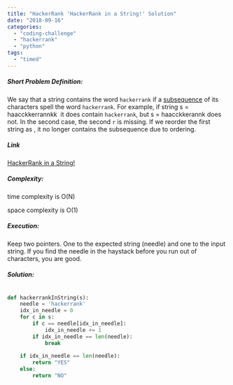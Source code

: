 ```yaml
---
title: "HackerRank 'HackerRank in a String!' Solution"
date: "2018-09-16"
categories: 
  - "coding-challenge"
  - "hackerrank"
  - "python"
tags: 
  - "timed"
---
```


##### Short Problem Definition:

We say that a string contains the word `hackerrank` if a [subsequence](https://en.wikipedia.org/wiki/Subsequence) of its characters spell the word `hackerrank`. For example, if string s = haacckkerrannkk  it does contain `hackerrank`, but s = haacckkerannk does not. In the second case, the second `r` is missing. If we reorder the first string as , it no longer contains the subsequence due to ordering.

##### Link

[HackerRank in a String!](https://www.hackerrank.com/challenges/hackerrank-in-a-string)

##### Complexity:

time complexity is O(N)

space complexity is O(1)

##### Execution:

Keep two pointers. One to the expected string (needle) and one to the input string. If you find the needle in the haystack before you run out of characters, you are good.

##### Solution:

```python

def hackerrankInString(s):
    needle = 'hackerrank'
    idx_in_needle = 0
    for c in s:
        if c == needle[idx_in_needle]:
            idx_in_needle += 1
        if idx_in_needle == len(needle):
            break
            
    if idx_in_needle == len(needle):
        return "YES"
    else: 
        return "NO"
```

